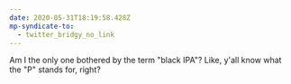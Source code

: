 ```yaml
---
date: 2020-05-31T18:19:58.428Z
mp-syndicate-to:
  - twitter_bridgy_no_link
---
```


Am I the only one bothered by the term "black IPA"? Like, y'all know what the "P" stands for, right?
